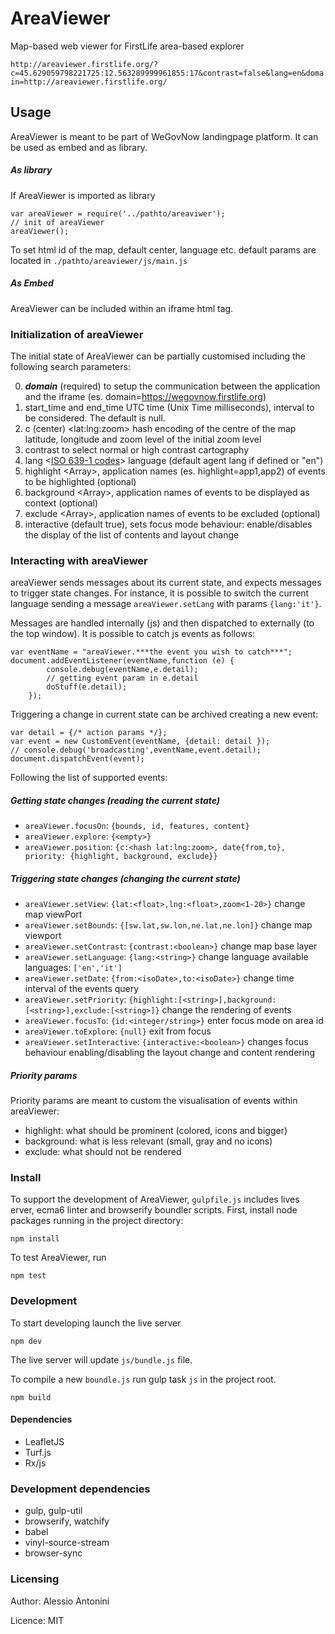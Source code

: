 # AreaViewer

Map-based web viewer for FirstLife area-based explorer

``http://areaviewer.firstlife.org/?c=45.629059798221725:12.563289999961855:17&contrast=false&lang=en&domain=http://areaviewer.firstlife.org/``

## Usage 

AreaViewer is meant to be part of WeGovNow landingpage platform. It can be used as embed and as library. 


##### As library
If AreaViewer is imported as library

```
var areaViewer = require('../pathto/areaviwer');
// init of areaViewer
areaViewer();
```
To set html id of the map, default center, language etc. 
default params are located in ``./pathto/areaviewer/js/main.js``

##### As Embed
AreaViewer can be included within an iframe html tag.

### Initialization of areaViewer
The initial state of AreaViewer can be partially customised including the following search parameters:

0) ***domain*** (required) to setup the communication between the application and the iframe (es. domain=https://wegovnow.firstlife.org)
1) start_time and end_time UTC time (Unix Time milliseconds), interval to be considered. The default is null.
2) c (center) \<lat:lng:zoom\> hash encoding of the centre of the map latitude, longitude and zoom level of the initial zoom level
3) contrast <boolean> to select normal or high contrast cartography
4) lang \<[ISO 639-1 codes](https://en.wikipedia.org/wiki/List_of_ISO_639-1_codes)\> language (default agent lang if defined or "en") 
5) highlight <Array<string>>, application names (es. highlight=app1,app2) of events to be highlighted (optional)
6) background <Array<string>>, application names of events to be displayed as context (optional)
7) exclude <Array<string>>, application names of events to be excluded (optional)
8) interactive <boolean> (default true), sets focus mode behaviour: enable/disables the display of the list of contents and layout change

### Interacting with areaViewer

areaViewer sends messages about its current state, and expects messages to trigger state changes. 
For instance, it is possible to switch the current language sending a message ``areaViewer.setLang`` with params ``{lang:'it'}``.

Messages are handled internally (js) and then dispatched to externally (to the top window).
It is possible to catch js events as follows:

```
var eventName = "areaViewer.***the event you wish to catch***";
document.addEventListener(eventName,function (e) {
        console.debug(eventName,e.detail);
        // getting event param in e.detail
        doStuff(e.detail);
    });
```

Triggering a change in current state can be archived creating a new event:
```
var detail = {/* action params */};
var event = new CustomEvent(eventName, {detail: detail });
// console.debug('broadcasting',eventName,event.detail);
document.dispatchEvent(event);
```

Following the list of supported events: 
##### Getting state changes (reading the current state)
- ``areaViewer.focusOn``: ``{bounds, id, features, content}``
- ``areaViewer.explore``: ``{<empty>}``
- ``areaViewer.position``: ``{c:<hash lat:lng:zoom>, date{from,to}, priority: {highlight, background, exclude}}``

##### Triggering state changes (changing the current state)
- ``areaViewer.setView``: ``{lat:<float>,lng:<float>,zoom<1-20>}`` change map viewPort
- ``areaViewer.setBounds``: ``{[sw.lat,sw.lon,ne.lat,ne.lon]}`` change map viewport
- ``areaViewer.setContrast``: ``{contrast:<boolean>}`` change map base layer
- ``areaViewer.setLanguage``: ``{lang:<string>}`` change language available languages: ``['en','it']``
- ``areaViewer.setDate``: ``{from:<isoDate>,to:<isoDate>}`` change time interval of the events query
- ``areaViewer.setPriority``: ``{highlight:[<string>],background:[<string>],exclude:[<string>]}`` change the rendering of events
- ``areaViewer.focusTo``: ``{id:<integer/string>}`` enter focus mode on area id
- ``areaViewer.toExplore``: ``{null}`` exit from focus
- ``areaViewer.setInteractive``: ``{interactive:<boolean>}`` changes focus behaviour enabling/disabling the layout change and content rendering


##### Priority params

Priority params are meant to custom the visualisation of events within areaViewer:
 - highlight: what should be prominent (colored, icons and bigger)
 - background: what is less relevant (small, gray and no icons)
 - exclude: what should not be rendered
 

### Install
To support the development of AreaViewer, ``gulpfile.js`` includes lives erver, ecma6 linter and browserify boundler scripts.
First, install node packages running in the project directory:
```
npm install
```
To test AreaViewer, run
```
npm test
```
### Development
To start developing launch the live server
```
npm dev
```
The live server will update ``js/bundle.js`` file.

To compile a new `boundle.js` run gulp task `js` in the project root.
```
npm build
```
#### Dependencies
 - LeafletJS
 - Turf.js
 - Rx/js

### Development dependencies
 - gulp, gulp-util
 - browserify, watchify
 - babel
 - vinyl-source-stream
 - browser-sync

### Licensing
Author: Alessio Antonini

Licence: MIT